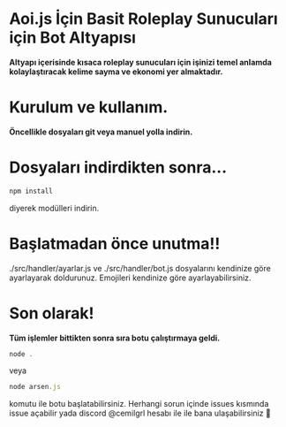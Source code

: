 # Aoi.js İçin Basit Roleplay Sunucuları için Bot Altyapısı
**Altyapı içerisinde kısaca roleplay sunucuları için işinizi temel anlamda kolaylaştıracak kelime sayma ve ekonomi yer almaktadır.**

# Kurulum ve kullanım.
**Öncellikle dosyaları git veya manuel yolla indirin.**

# Dosyaları indirdikten sonra...
```js
npm install
```
diyerek modülleri indirin.
# Başlatmadan önce unutma!!
./src/handler/ayarlar.js ve ./src/handler/bot.js dosyalarını kendinize göre ayarlayarak doldurunuz. Emojileri kendinize göre ayarlayabilirsiniz.

# Son olarak!
**Tüm işlemler bittikten sonra sıra botu çalıştırmaya geldi.**
```js
node .
```
veya
```js
node arsen.js
```
komutu ile botu başlatabilirsiniz. Herhangi sorun içinde issues kısmında issue açabilir yada discord @cemilgrl hesabı ile ile bana ulaşabilirsiniz 💖
